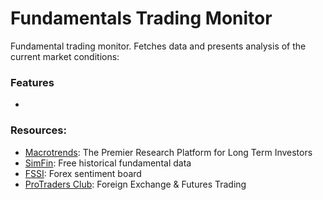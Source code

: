 # Fundamentals Trading Monitor

Fundamental trading monitor. Fetches data and presents analysis of the current market conditions:


### Features

- 


### Resources:

- [Macrotrends](https://www.macrotrends.net/): The Premier Research Platform for Long Term Investors
- [SimFin](https://simfin.com/): Free historical fundamental data
- [FSSI](https://fxssi.com/): Forex sentiment board
- [ProTraders Club](https://protradersclub.com/): Foreign Exchange & Futures Trading